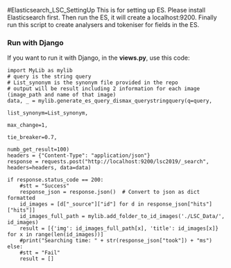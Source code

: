 #Elasticsearch_LSC_SettingUp
This is for setting up ES. Please install Elasticsearch first. Then run the ES, it will create a localhost:9200. Finally run this script to create analysers and tokeniser for fields in the ES.

### Run with Django
If you want to run it with Django, in the **views.py**, use this code:

```
import MyLib as mylib
# query is the string query
# List_synonym is the synonym file provided in the repo
# output will be result including 2 information for each image (image_path and name of that image)
data, _ = mylib.generate_es_query_dismax_querystringquery(q=query,
                                                                  list_synonym=List_synonym,
                                                          max_change=1,
                                                          tie_breaker=0.7,
                                                          numb_get_result=100)
headers = {"Content-Type": "application/json"}
response = requests.post("http://localhost:9200/lsc2019/_search", headers=headers, data=data)

if response.status_code == 200:
	#stt = "Success"
	response_json = response.json()  # Convert to json as dict formatted
	id_images = [d["_source"]["id"] for d in response_json["hits"]["hits"]]
	id_images_full_path = mylib.add_folder_to_id_images('./LSC_Data/', id_images)
	result = [{'img': id_images_full_path[x], 'title': id_images[x]} for x in range(len(id_images))]
	#print("Searching time: " + str(response_json["took"]) + "ms")
else:
	#stt = "Fail"
	result = []

```